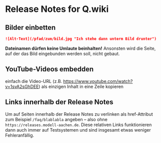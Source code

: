 # Release Notes for Q.wiki

## Bilder einbetten

```md
![Alt-Text](/pfad/zum/bild.jpg "Ich stehe dann unterm Bild drunter")
```

**Dateinamen dürfen keine Umlaute beinhalten!** Ansonsten wird die Seite, auf der das Bild eingebunden werden soll, nicht gebaut.

## YouTube-Videos embedden

einfach die Video-URL (z.B. https://www.youtube.com/watch?v=1svA2sGhDEE) als einzigen Inhalt in eine Zeile kopieren

## Links innerhalb der Release Notes

Um auf Seiten innerhalb der Release Notes zu verlinken als href-Attribut zum Beispiel `/faq/blablabla` angeben – also ohne `https://releases.modell-aachen.de`. Diese relativen Links funktionieren dann auch immer auf Testsystemen und sind insgesamt etwas weniger Fehleranfällig.
